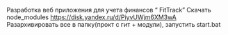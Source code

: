 Разработка веб приложения для учета финансов “ FitTrack”
Скачать node_modules https://disk.yandex.ru/d/PiyvUWjm6XM3wA
Разархивировать все в папку(прокт с гит + модули), запустить start.bat
